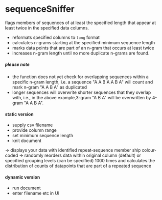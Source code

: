 # sequenceSniffer

flags members of sequences of at least the specified length that appear at least twice in the specified data columns.

  * reformats specified columns to `long` format
  * calculates n-grams starting at the specified minimum sequence length
  * marks data points that are part of an n-gram that occurs at least twice
  * increases n-gram length until no more duplicate n-grams are found.
  
 ##### please note
 
 * the function does not yet check for overlapping sequences within a specific n-gram length, i.e. a sequence "A A B A A B A" will count and mark n-gram "A A B A" as duplicated
 * longer sequences will overwrite shorter sequences that they overlap with, i.e., in the above example,3-gram "A B A" will be overwritten by 4-gram "A A B A".



#### static version

  * supply csv filename  
  * provide column range
  * set minimum sequence length
  * knit document
  
  -> displays your data with identified repeat-sequence member ship colour-coded
  -> randomly reorders data within original column (default) or specified grouping levels (can be specified) 1000 times and calculates the distribution of counts of datapoints that are part of a repeated sequence
  
#### dynamic version
  * run document
  * enter filename etc in UI
